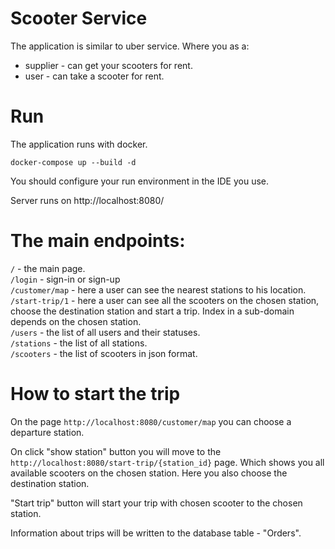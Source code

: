 # Scooter Service

The application is similar to uber service. Where you as a:
* supplier  - can get your scooters for rent.
* user - can take a scooter for rent.

# Run

The application runs with docker.
```
docker-compose up --build -d
```

You should configure your run environment in the IDE you use.  

Server runs on http://localhost:8080/  



# The main endpoints:
```/``` - the main page.  
```/login``` - sign-in or sign-up  
```/customer/map``` - here a user can see the nearest stations to his location.  
```/start-trip/1``` - here a user can see all the scooters on the chosen station, choose the destination station and start a trip. Index in a sub-domain depends on the chosen station.  
````/users```` - the list of all users and their statuses.  
```/stations``` - the list of all stations.  
```/scooters``` - the list of scooters in json format.

# How to start the trip

On the page ```http://localhost:8080/customer/map``` you can choose a departure station.  

On click "show station" button you will move to the ```http://localhost:8080/start-trip/{station_id}``` page.
Which shows you all available scooters on the chosen station. Here you also choose the destination station.  

"Start trip" button will start your trip with chosen scooter to the chosen station.

Information about trips will be written to the database table - "Orders".


